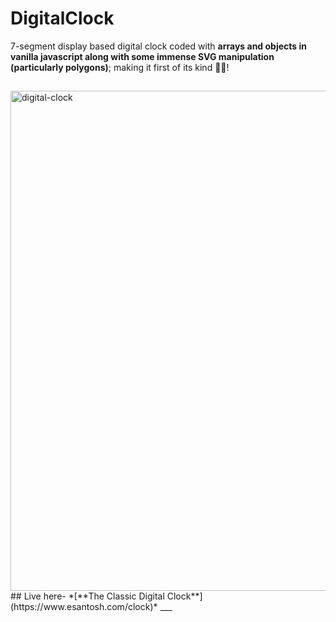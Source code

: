 # DigitalClock
7-segment display based digital clock coded with **arrays and objects in vanilla javascript along with some immense SVG manipulation (particularly polygons)**; making it first of its kind ✌🏾!
## 
<img  alt="digital-clock" width="800px" src="https://j9rqlg.dm.files.1drv.com/y4m1Qe_-acU9ZayBB5eVtdqjVg_OFmX2y4YR0VWUMG3jsefWzs3B51i9-WTxhwvwIEkOxjMyrpBlNYmS4y4fqZ9fGY0nc2lNYp1t8E5ATjAxsg8afNfxJUG2DgpzSjFsNDhOFxL5b_pXytwV7HDxbOas83j-PrZhGHk-FoFNgmvKH9ZiYam3sidvrU0YCCr0Y1tAcQKJbk_JhyI1GEBy6ceMg" />
## 
Live here- *[**The Classic Digital Clock**](https://www.esantosh.com/clock)*
___
